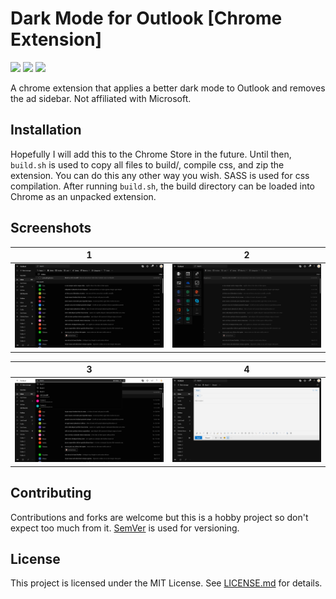 # Dark Mode for Outlook [Chrome Extension]
![](https://img.shields.io/badge/type-Chrome%20Extension-yellow.svg)
![](https://img.shields.io/github/repo-size/jerboa88/outlook-dark-mode.svg)
![](https://img.shields.io/github/license/jerboa88/outlook-dark-mode.svg)


A chrome extension that applies a better dark mode to Outlook and removes the ad sidebar. Not affiliated with Microsoft.


## Installation
Hopefully I will add this to the Chrome Store in the future. Until then, `build.sh` is used to copy all files to build/, compile css, and zip the extension. You can do this any other way you wish. SASS is used for css compilation. After running `build.sh`, the build directory can be loaded into Chrome as an unpacked extension.


## Screenshots
1 | 2
:-:|:-:
![Screenshot 1](screenshots/ss1.png) | ![Screenshot 2](screenshots/ss2.png)

3 | 4
:-:|:-:
![Screenshot 3](screenshots/ss3.png) | ![Screenshot 4](screenshots/ss4.png)


## Contributing
Contributions and forks are welcome but this is a hobby project so don't expect too much from it. [SemVer](http://semver.org/) is used for versioning.


## License
This project is licensed under the MIT License. See [LICENSE.md](LICENSE.md) for details.
